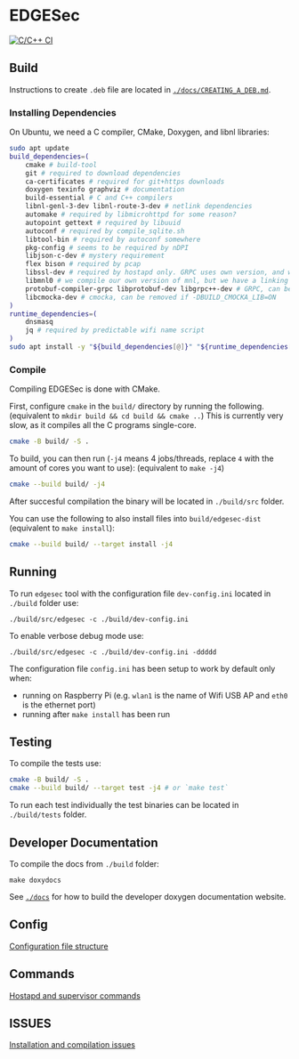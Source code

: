 # EDGESec
[![C/C++ CI](https://github.com/nqminds/EDGESec/workflows/C/C++%20CI/badge.svg?branch=main)](https://github.com/nqminds/EDGESec/actions?query=workflow%3A%22Github+Pages%22)

## Build

Instructions to create `.deb` file are located in
[`./docs/CREATING_A_DEB.md`](./docs/CREATING_A_DEB.md).

### Installing Dependencies

On Ubuntu, we need a C compiler, CMake, Doxygen, and libnl libraries:

```bash
sudo apt update
build_dependencies=(
    cmake # build-tool
    git # required to download dependencies
    ca-certificates # required for git+https downloads
    doxygen texinfo graphviz # documentation
    build-essential # C and C++ compilers
    libnl-genl-3-dev libnl-route-3-dev # netlink dependencies
    automake # required by libmicrohttpd for some reason?
    autopoint gettext # required by libuuid
    autoconf # required by compile_sqlite.sh
    libtool-bin # required by autoconf somewhere
    pkg-config # seems to be required by nDPI
    libjson-c-dev # mystery requirement
    flex bison # required by pcap
    libssl-dev # required by hostapd only. GRPC uses own version, and we compile OpenSSL 3 for EDGESec
    libmnl0 # we compile our own version of mnl, but we have a linking issue, so temporarily install a system version
    protobuf-compiler-grpc libprotobuf-dev libgrpc++-dev # GRPC, can be removed if -DBUILD_GRPC_LIB=ON
    libcmocka-dev # cmocka, can be removed if -DBUILD_CMOCKA_LIB=ON
)
runtime_dependencies=(
    dnsmasq
    jq # required by predictable wifi name script
)
sudo apt install -y "${build_dependencies[@]}" "${runtime_dependencies[@]}"
```

### Compile

Compiling EDGESec is done with CMake.

First, configure `cmake` in the `build/` directory by running the following.
(equivalent to `mkdir build && cd build && cmake ..`)
This is currently very slow, as it compiles all the C programs single-core.

```bash
cmake -B build/ -S .
```

To build, you can then run (`-j4` means 4 jobs/threads, replace `4` with the amount of cores you want to use):
(equivalent to `make -j4`)

```bash
cmake --build build/ -j4
```

After succesful compilation the binary will be located in ```./build/src``` folder.

You can use the following to also install files into `build/edgesec-dist` (equivalent to `make install`):

```bash
cmake --build build/ --target install -j4
```

## Running

To run ```edgesec``` tool with the configuration file ```dev-config.ini``` located in ```./build``` folder use:

```console
./build/src/edgesec -c ./build/dev-config.ini
```

To enable verbose debug mode use:
```console
./build/src/edgesec -c ./build/dev-config.ini -ddddd
```

The configuration file `config.ini` has been setup to work by default only when:
  - running on Raspberry Pi (e.g. `wlan1` is the name of Wifi USB AP and `eth0` is the ethernet port)
  - running after `make install` has been run

## Testing

To compile the tests use:

```bash
cmake -B build/ -S .
cmake --build build/ --target test -j4 # or `make test`
```

To run each test individually the test binaries can be located in ```./build/tests``` folder.

## Developer Documentation

To compile the docs from ```./build``` folder:
```console
make doxydocs
```

See [`./docs`](./docs) for how to build the developer doxygen documentation website.

## Config
[Configuration file structure](./docs/CONFIG.md)

## Commands
[Hostapd and supervisor commands](./docs/COMMANDS.md)

## ISSUES
[Installation and compilation issues](./docs/ISSUES.md)
